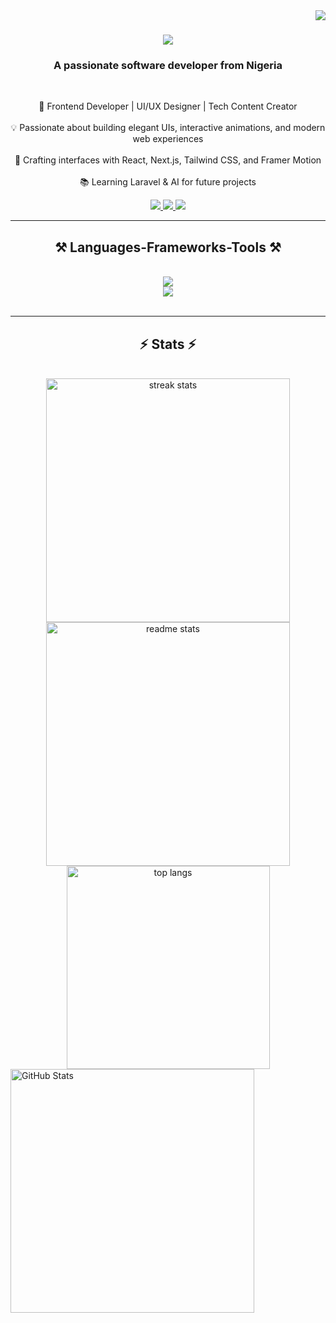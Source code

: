 <img align="right" src="https://visitor-badge.laobi.icu/badge?page_id=okolo-rose.okolo-rose" />

<h1 align="center">
    <img src="https://readme-typing-svg.herokuapp.com/?font=Righteous&size=35&center=true&vCenter=true&width=500&height=70&duration=4000&lines=Hi+There!+👋;+I'm+Rosie!;" />
</h1>

<h3 align="center">A passionate software developer from Nigeria</h3>

<br/>

<div align="center">
 
🚀 Frontend Developer | UI/UX Designer | Tech Content Creator</br><br>💡 Passionate about building elegant UIs, interactive animations, and modern web experiences</br><br>🎨 Crafting interfaces with React, Next.js, Tailwind CSS, and Framer Motion</br><br>📚 Learning Laravel & AI for future projects</br>

 </div>
 
<div align="center"> 
  <a href="mailto:okolo.rosee@gmail.com">
    <img src="https://img.shields.io/badge/Gmail-333333?style=for-the-badge&logo=gmail&logoColor=red" />
  </a>
  <a href="https://linkedin.com/in/roselin-okolo" target="_blank">
    <img src="https://img.shields.io/badge/LinkedIn-0077B5?style=for-the-badge&logo=linkedin&logoColor=white" target="_blank" />
  </a>
  <a href="https://okolo-rose.github.io" target="_blank">
     <img src="https://img.shields.io/badge/Portfolio-FF5722?style=for-the-badge&logo=todoist&logoColor=white" target="_blank" /> <!-- sqlite, safari, google-chrome are other good icon options -->
  </a>
</div>

 <hr/>
 
<h2 align="center">⚒️ Languages-Frameworks-Tools ⚒️</h2>
<br/>
<div align="center">
    <img src="https://skillicons.dev/icons?i=react,html,css,nextjs,tailwind,javascript,typescript" /><br>
    <img src="https://skillicons.dev/icons?i=vscode,github,git,figma,canva" /><br>
</div>

<br/>
<hr/>

<h2 align="center">⚡ Stats ⚡</h2>
<br>
<div align="center">
  <img width=390 src="https://github-readme-streak-stats.herokuapp.com/?user=okolo-rose&count_private=true&theme=react&border_radius=10" alt="streak stats"/>
  <img width=390 src="https://github-readme-stats.vercel.app/api?username=okolo-rose&count_private=true&show_icons=true&theme=react&rank_icon=github&border_radius=10" alt="readme stats" />
  <br/>
  <img width=325 align="center" src="https://github-readme-stats.vercel.app/api/top-langs/?username=okolo-rose&hide=html&langs_count=8&layout=compact&theme=react&border_radius=10&size_weight=0.5&count_weight=0.5&exclude_repo=github-readme-stats" alt="top langs" />
</div>

<img width=390 src="github-stats.svg" alt="GitHub Stats"/>



<br/>
